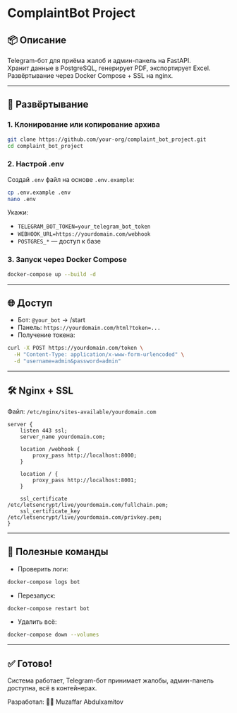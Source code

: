 # ComplaintBot Project

## 📦 Описание
Telegram-бот для приёма жалоб и админ-панель на FastAPI.  
Хранит данные в PostgreSQL, генерирует PDF, экспортирует Excel.  
Развёртывание через Docker Compose + SSL на nginx.

---

## 🚀 Развёртывание

### 1. Клонирование или копирование архива

```bash
git clone https://github.com/your-org/complaint_bot_project.git
cd complaint_bot_project
```

### 2. Настрой .env

Создай `.env` файл на основе `.env.example`:

```bash
cp .env.example .env
nano .env
```

Укажи:

- `TELEGRAM_BOT_TOKEN=your_telegram_bot_token`
- `WEBHOOK_URL=https://yourdomain.com/webhook`
- `POSTGRES_*` — доступ к базе

### 3. Запуск через Docker Compose

```bash
docker-compose up --build -d
```

---

## 🌐 Доступ

- Бот: `@your_bot` → /start
- Панель: `https://yourdomain.com/html?token=...`
- Получение токена:

```bash
curl -X POST https://yourdomain.com/token \
  -H "Content-Type: application/x-www-form-urlencoded" \
  -d "username=admin&password=admin"
```

---

## 🛠 Nginx + SSL

Файл: `/etc/nginx/sites-available/yourdomain.com`

```nginx
server {
    listen 443 ssl;
    server_name yourdomain.com;

    location /webhook {
        proxy_pass http://localhost:8000;
    }

    location / {
        proxy_pass http://localhost:8001;
    }

    ssl_certificate /etc/letsencrypt/live/yourdomain.com/fullchain.pem;
    ssl_certificate_key /etc/letsencrypt/live/yourdomain.com/privkey.pem;
}
```

---

## 🧰 Полезные команды

- Проверить логи:

```bash
docker-compose logs bot
```

- Перезапуск:

```bash
docker-compose restart bot
```

- Удалить всё:

```bash
docker-compose down --volumes
```

---

## ✅ Готово!

Система работает, Telegram-бот принимает жалобы, админ-панель доступна, всё в контейнерах.

Разработал: 🧑‍💻 Muzaffar Abdulxamitov
